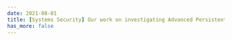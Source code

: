 ```yaml
---
date: 2021-08-01
title: [Systems Security] Our work on investigating Advanced Persistent Threat (APT) via causality analysis is accepted by USENIX Security'22. Source code is released.
has_more: false
---
```

